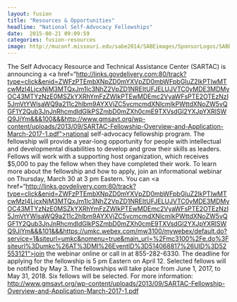 ```yaml
---
layout: fusion
title: "Resources & Opportunities"
headline: "National Self-Advocacy Fellowships"
date:  2015-08-21 09:09:59
categories: fusion-resources
image: http://muconf.missouri.edu/sabe2014/SABEimages/SponsorLogos/SABELogo.jpg
---
```

The Self Advocacy Resource and Technical Assistance Center (SARTAC) is announcing a <a href=“http://links.govdelivery.com:80/track?type=click&enid=ZWFzPTEmbXNpZD0mYXVpZD0mbWFpbGluZ2lkPTIwMTcwMzI4LjcxNjM3MTQxJm1lc3NhZ2VpZD1NREItUFJELUJVTC0yMDE3MDMyOC43MTYzNzE0MSZkYXRhYmFzZWlkPTEwMDEmc2VyaWFsPTE2OTEzNzI5JmVtYWlsaWQ9a211c2hlbm9AYXVjZC5vcmcmdXNlcmlkPWttdXNoZW5vQGF1Y2Qub3JnJnRhcmdldGlkPSZmbD0mZXh0cmE9TXVsdGl2YXJpYXRlSWQ9JiYm&&&100&&&http://www.gmsavt.org/wp-content/uploads/2013/09/SARTAC-Fellowship-Overview-and-Application-March-2017-1.pdf”>national self-advocacy fellowship program</a>. The fellowship will provide a year-long opportunity for people with intellectual and developmental disabilities to develop and grow their skills as leaders. 
Fellows will work with a supporting host organization, which receives $5,000 to pay the fellow when they have completed their work. 
To learn more about the fellowship and how to apply, join an informational webinar on Thursday, March 30 at 3 pm Eastern. You can <a href=“http://links.govdelivery.com:80/track?type=click&enid=ZWFzPTEmbXNpZD0mYXVpZD0mbWFpbGluZ2lkPTIwMTcwMzI4LjcxNjM3MTQxJm1lc3NhZ2VpZD1NREItUFJELUJVTC0yMDE3MDMyOC43MTYzNzE0MSZkYXRhYmFzZWlkPTEwMDEmc2VyaWFsPTE2OTEzNzI5JmVtYWlsaWQ9a211c2hlbm9AYXVjZC5vcmcmdXNlcmlkPWttdXNoZW5vQGF1Y2Qub3JnJnRhcmdldGlkPSZmbD0mZXh0cmE9TXVsdGl2YXJpYXRlSWQ9JiYm&&&101&&&https://umkc.webex.com/mw3100/mywebex/default.do?service=1&siteurl=umkc&nomenu=true&main_url=%2Fmc3100%2Fe.do%3Fsiteurl%3Dumkc%26AT%3DMI%26EventID%3D514068817%26UID%3D52553121”>join the webinar online</a> or call in at 855-282-6330.
The deadline for applying for the fellowship is 5 pm Eastern on April 12. Selected fellows will be notified by May 3. The fellowships will take place from June 1, 2017, to May 31, 2018. Six fellows will be selected. For more information: <a href=“http://www.gmsavt.org/wp-content/uploads/2013/09/SARTAC-Fellowship-Overview-and-Application-March-2017-1.pdf”>http://www.gmsavt.org/wp-content/uploads/2013/09/SARTAC-Fellowship-Overview-and-Application-March-2017-1.pdf</a>